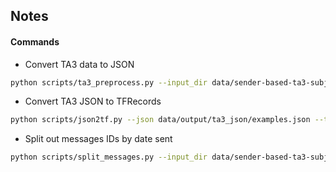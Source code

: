 ## Notes

#### Commands
- Convert TA3 data to JSON
```sh
python scripts/ta3_preprocess.py --input_dir data/sender-based-ta3-subject-weeks1-13 --num_headers 3 --ids data/output/sender_history.ids --config data/sender-based-ta3-subject-weeks1-13/config.json --output_dir data/output/ta3_json --model_dir data/output/models
```

- Convert TA3 JSON to TFRecords
```sh
python scripts/json2tf.py --json data/output/ta3_json/examples.json --tf data/output/ta3_tf/ta3 --config data/sender-based-ta3-subject-weeks1-13/config.json  --shard_size 5000 --max_length 32
```

- Split out messages IDs by date sent
```sh
python scripts/split_messages.py --input_dir data/sender-based-ta3-subject-weeks1-13 --num_headers 3 --output_prefix data/output/sender_history_split
```